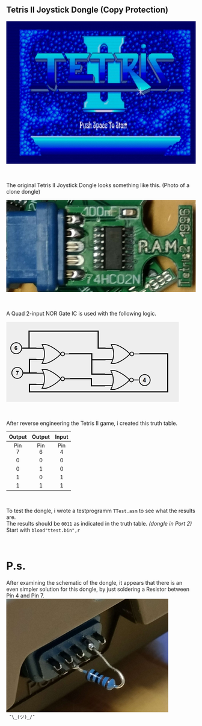 ## Tetris II Joystick Dongle (Copy Protection)


![Tetris_II](https://raw.githubusercontent.com/LarsThe18Th/Small-Projects/refs/heads/master/MSX/Hardware/Tetris_II_Dongle/Tetris2.jpg)

<br>

The original Tetris II Joystick Dongle looks something like this. (Photo of a clone dongle)  
 
![The original dongle looks like this.](https://raw.githubusercontent.com/LarsThe18Th/Small-Projects/refs/heads/master/MSX/Hardware/Tetris_II_Dongle/T2_Dongle.jpg)  

<br>

A Quad 2-input NOR Gate IC is used with the following logic.  

![Qnor.](https://raw.githubusercontent.com/LarsThe18Th/Small-Projects/refs/heads/master/MSX/Hardware/Tetris_II_Dongle/Qnor.jpg)

<br>

After reverse engineering the Tetris II game, i created this truth table.

| Output | Output | Input |  
| :------------: | :------------: | :------------:|
| Pin<br> 7 | Pin<br> 6 | Pin<br> 4 | 
| 0 | 0 | 0 | 
| 0 | 1 | 0 | 
| 1 | 0 | 1 | 
| 1 | 1 | 1 |  

<br>

To test the dongle, i wrote a testprogramm ```TTest.asm``` to see what the results are.  
The results should be ```0011``` as indicated in the truth table. *(dongle in Port 2)*  
Start with ```bload"ttest.bin",r ```

<br>

# P.s.  

After examining the schematic of the dongle, it appears that there is an even simpler solution for this dongle,
by just soldering a Resistor between Pin 4 and Pin 7. 
![Resistor.](https://raw.githubusercontent.com/LarsThe18Th/Small-Projects/refs/heads/master/MSX/Hardware/Tetris_II_Dongle/Resistor.jpg)  
``` ¯\_(ツ)_/¯```

  


